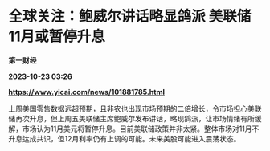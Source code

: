 # 全球关注：鲍威尔讲话略显鸽派 美联储11月或暂停升息
**第一财经**

**2023-10-23 03:26**

**https://www.yicai.com/news/101881785.html**

上周美国零售数据远超预期，且非农也出现市场预期的二倍增长，令市场担心美联储再次升息，但上周五美联储主席鲍威尔发布讲话，略现鸽派，让市场情绪有所缓解，市场认为11月美元将暂停升息。目前美联储政策并非太紧。整体市场对11月不升息达成共识，但12月利率仍有上调的可能。未来美股可能进入震荡状态。